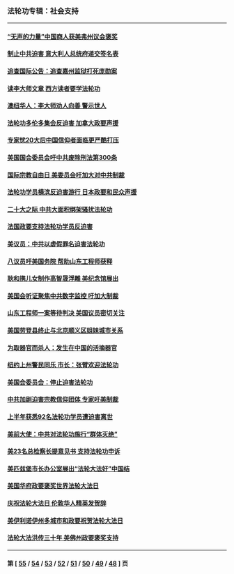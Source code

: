 ### 法轮功专辑：社会支持
---
#### [“无声的力量”中国商人获美弗州议会褒奖](../../pages/nf4386/n13941208.md?03100430) 
#### [制止中共迫害 意大利人总统府递交签名表](../../pages/nf4386/n13933726.md?03100430) 
#### [追查国际公告：追查嘉州监狱打死庞勋案](../../pages/nf4386/n13933461.md?03100430) 
#### [读李大师文章 西方读者要学法轮功](../../pages/nf4386/n13925142.md?03100430) 
#### [澳纽华人：李大师劝人向善 警示世人](../../pages/nf4386/n13924146.md?03100430) 
#### [法轮功多伦多集会反迫害 加拿大政要声援](../../pages/nf4386/n13881303.md?03100430) 
#### [专家忧20大后中国信仰者面临更严酷打压](../../pages/nf4386/n13874993.md?03100430) 
#### [美国国会委员会吁中共废除刑法第300条](../../pages/nf4386/n13868121.md?03100430) 
#### [国际宗教自由日 美委员会吁加大对中共制裁](../../pages/nf4386/n13855021.md?03100430) 
#### [法轮功学员横滨反迫害游行 日本政要和民众声援](../../pages/nf4386/n13847132.md?03100430) 
#### [二十大之际 中共大面积绑架骚扰法轮功](../../pages/nf4386/n13846381.md?03100430) 
#### [法国政要支持法轮功学员反迫害](../../pages/nf4386/n13841970.md?03100430) 
#### [美议员：中共以虚假罪名迫害法轮功](../../pages/nf4386/n13841083.md?03100430) 
#### [八议员吁美国务院 帮助山东工程师获释](../../pages/nf4386/n13836379.md?03100430) 
#### [耿和携儿女制作高智晟浮雕 美纪念馆展出](../../pages/nf4386/n13829624.md?03100430) 
#### [美国会听证聚焦中共数字监控 吁加大制裁](../../pages/nf4386/n13825083.md?03100430) 
#### [山东工程师一案等待判决 美国议员密切关注](../../pages/nf4386/n13815065.md?03100430) 
#### [美国劳登县终止与北京顺义区姐妹城市关系](../../pages/nf4386/n13811030.md?03100430) 
#### [为取器官而杀人：发生在中国的活摘器官](../../pages/nf4386/n13794731.md?03100430) 
#### [纽约上州警民同乐 市长：张臂欢迎法轮功](../../pages/nf4386/n13794375.md?03100430) 
#### [美国会委员会：停止迫害法轮功](../../pages/nf4386/n13788164.md?03100430) 
#### [中共加剧迫害宗教信仰团体 专家吁美制裁](../../pages/nf4386/n13780252.md?03100430) 
#### [上半年获悉92名法轮功学员遭迫害离世](../../pages/nf4386/n13772701.md?03100430) 
#### [美前大使：中共对法轮功施行“群体灭绝”](../../pages/nf4386/n13771705.md?03100430) 
#### [美23名总检察长提意见书 支持法轮功申诉](../../pages/nf4386/n13766596.md?03100430) 
#### [美匹兹堡市长办公室展出“法轮大法好”中国结](../../pages/nf4386/n13749721.md?03100430) 
#### [美国华府政要褒奖世界法轮大法日](../../pages/nf4386/n13743770.md?03100430) 
#### [庆祝法轮大法日 伦敦华人精英发贺辞](../../pages/nf4386/n13741593.md?03100430) 
#### [美伊利诺伊州多城市和政要祝贺法轮大法日](../../pages/nf4386/n13737149.md?03100430) 
#### [法轮大法洪传三十年 美佛州政要褒奖支持](../../pages/nf4386/n13737103.md?03100430) 

---
#### 第 [ [55](./55.md?03100430) / [54](./54.md?03100430) / [53](./53.md?03100430) / [52](./52.md?03100430) / [51](./51.md?03100430) / [50](./50.md?03100430) / [49](./49.md?03100430) / [48](./48.md?03100430) ] 页
